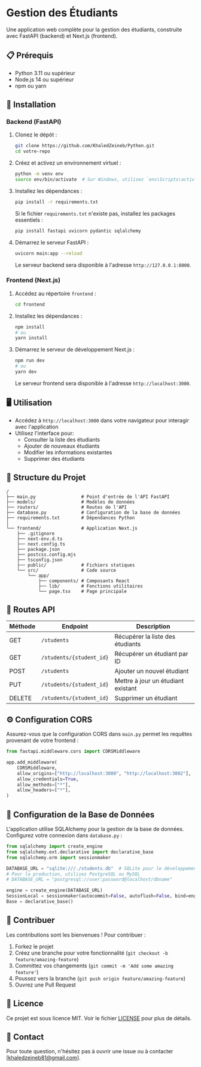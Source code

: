 # Gestion des Étudiants

Une application web complète pour la gestion des étudiants, construite avec FastAPI (backend) et Next.js (frontend).

## 📋 Prérequis

- Python 3.11 ou supérieur
- Node.js 14 ou supérieur
- npm ou yarn

## 🚀 Installation

### Backend (FastAPI)

1. Clonez le dépôt :
   ```sh
   git clone https://github.com/KhaledZeineb/Python.git
   cd votre-repo
   ```

2. Créez et activez un environnement virtuel :
   ```sh
   python -m venv env
   source env/bin/activate  # Sur Windows, utilisez `env\Scripts\activate`
   ```

3. Installez les dépendances :
   ```sh
   pip install -r requirements.txt
   ```
   
   Si le fichier `requirements.txt` n'existe pas, installez les packages essentiels :
   ```sh
   pip install fastapi uvicorn pydantic sqlalchemy
   ```

4. Démarrez le serveur FastAPI :
   ```sh
   uvicorn main:app --reload
   ```
   
   Le serveur backend sera disponible à l'adresse `http://127.0.0.1:8000`.

### Frontend (Next.js)

1. Accédez au répertoire `frontend` :
   ```sh
   cd frontend
   ```

2. Installez les dépendances :
   ```sh
   npm install
   # ou
   yarn install
   ```

3. Démarrez le serveur de développement Next.js :
   ```sh
   npm run dev
   # ou
   yarn dev
   ```
   
   Le serveur frontend sera disponible à l'adresse `http://localhost:3000`.

## 🖥️ Utilisation

- Accédez à `http://localhost:3000` dans votre navigateur pour interagir avec l'application
- Utilisez l'interface pour:
  - Consulter la liste des étudiants
  - Ajouter de nouveaux étudiants
  - Modifier les informations existantes
  - Supprimer des étudiants

## 📁 Structure du Projet

```
/
├── main.py                 # Point d'entrée de l'API FastAPI
├── models/                 # Modèles de données
├── routers/                # Routes de l'API
├── database.py             # Configuration de la base de données
├── requirements.txt        # Dépendances Python
│
└── frontend/               # Application Next.js
    ├── .gitignore
    ├── next-env.d.ts
    ├── next.config.ts
    ├── package.json
    ├── postcss.config.mjs
    ├── tsconfig.json
    ├── public/             # Fichiers statiques
    └── src/                # Code source
        └── app/
            ├── components/ # Composants React
            ├── lib/        # Fonctions utilitaires
            └── page.tsx    # Page principale
```

## 🔄 Routes API

| Méthode | Endpoint | Description |
|---------|----------|-------------|
| GET | `/students` | Récupérer la liste des étudiants |
| GET | `/students/{student_id}` | Récupérer un étudiant par ID |
| POST | `/students` | Ajouter un nouvel étudiant |
| PUT | `/students/{student_id}` | Mettre à jour un étudiant existant |
| DELETE | `/students/{student_id}` | Supprimer un étudiant |

## ⚙️ Configuration CORS

Assurez-vous que la configuration CORS dans `main.py` permet les requêtes provenant de votre frontend :

```python
from fastapi.middleware.cors import CORSMiddleware

app.add_middleware(
    CORSMiddleware,
    allow_origins=["http://localhost:3000", "http://localhost:3002"],
    allow_credentials=True,
    allow_methods=["*"],
    allow_headers=["*"],
)
```

## 🔧 Configuration de la Base de Données

L'application utilise SQLAlchemy pour la gestion de la base de données. Configurez votre connexion dans `database.py` :

```python
from sqlalchemy import create_engine
from sqlalchemy.ext.declarative import declarative_base
from sqlalchemy.orm import sessionmaker

DATABASE_URL = "sqlite:///./students.db"  # SQLite pour le développement
# Pour la production, utilisez PostgreSQL ou MySQL
# DATABASE_URL = "postgresql://user:password@localhost/dbname"

engine = create_engine(DATABASE_URL)
SessionLocal = sessionmaker(autocommit=False, autoflush=False, bind=engine)
Base = declarative_base()
```

## 🤝 Contribuer

Les contributions sont les bienvenues ! Pour contribuer :

1. Forkez le projet
2. Créez une branche pour votre fonctionnalité (`git checkout -b feature/amazing-feature`)
3. Committez vos changements (`git commit -m 'Add some amazing feature'`)
4. Poussez vers la branche (`git push origin feature/amazing-feature`)
5. Ouvrez une Pull Request

## 📝 Licence

Ce projet est sous licence MIT. Voir le fichier [LICENSE](LICENSE) pour plus de détails.

## 📮 Contact

Pour toute question, n'hésitez pas à ouvrir une issue ou à contacter [khaledzeineb81@gmail.com].
